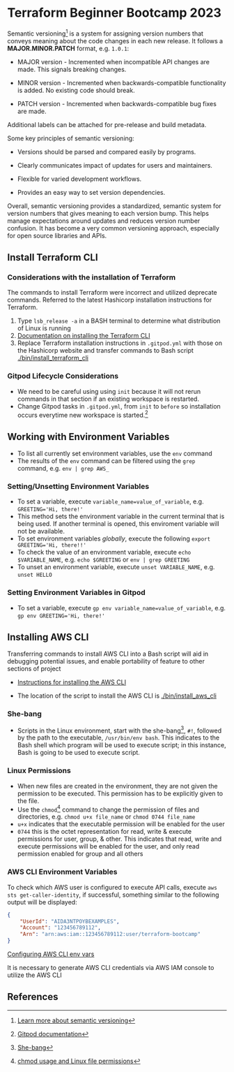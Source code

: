 # Terraform Beginner Bootcamp 2023

Semantic versioning[^1] is a system for assigning version numbers that conveys meaning about the code changes in each new release. It follows a **MAJOR.MINOR.PATCH** format, e.g. `1.0.1`:

- MAJOR version - Incremented when incompatible API changes are made. This signals breaking changes.

- MINOR version - Incremented when backwards-compatible functionality is added. No existing code should break.

- PATCH version - Incremented when backwards-compatible bug fixes are made.

Additional labels can be attached for pre-release and build metadata.

Some key principles of semantic versioning:

- Versions should be parsed and compared easily by programs.

- Clearly communicates impact of updates for users and maintainers.

- Flexible for varied development workflows.

- Provides an easy way to set version dependencies.

Overall, semantic versioning provides a standardized, semantic system for version numbers that gives meaning to each version bump. This helps manage expectations around updates and reduces version number confusion. It has become a very common versioning approach, especially for open source libraries and APIs.

## Install Terraform CLI
### Considerations with the installation of Terraform
The commands to install Terraform were incorrect and utilized deprecate commands. Referred to the latest Hashicorp installation instructions for Terraform.

1.  Type `lsb_release -a` in a BASH terminal to determine what distribution of Linux is running
2. [Documentation on installing the Terraform CLI](https://developer.hashicorp.com/terraform/downloads?ajs_aid=22fc059b-b792-4213-a9f8-2d26d4fc4b31&product_intent=terraform)
3. Replace Terraform installation instructions in `.gitpod.yml` with those on the Hashicorp website and transfer commands to Bash script [./bin/install_terraform_cli](./bin/install_terraform_cli)

### Gitpod Lifecycle Considerations
+ We need to be careful using using `init` because it will not rerun commands in that section if an existing workspace is restarted. 
+ Change Gitpod tasks in `.gitpod.yml`, from `init` to `before` so installation occurs everytime new workspace is started.[^2]

## Working with Environment Variables
+ To list all currently set environment variables, use the `env` command
+ The results of the `env` command can be filtered using the `grep` command, e.g. `env | grep AWS_`

### Setting/Unsetting Environment Variables
+ To set a variable, execute `variable_name=value_of_variable`, e.g. `GREETING='Hi, there!'`
+ This method sets the environment variable in the current terminal that is being used. If another terminal is opened, this enviroment variable will not be available.
+ To set environment variables *globally*, execute the following `export GREETING='Hi, there!!'`
+ To check the value of an environment variable, execute `echo $VARIABLE_NAME`, e.g. `echo $GREETING` or `env | grep GREETING`
+ To unset an environment variable, execute `unset VARIABLE_NAME`, e.g. `unset HELLO`

### Setting Environment Variables in Gitpod
+ To set a variable, execute `gp env variable_name=value_of_variable`, e.g. `gp env GREETING='Hi, there!'`

## Installing AWS CLI
Transferring commands to install AWS CLI into a Bash script will aid in debugging potential issues, and enable portability of feature to other sections of project
- [Instructions for installing the AWS CLI](https://docs.aws.amazon.com/cli/latest/userguide/getting-started-install.html)

- The location of the script to install the AWS CLI is [./bin/install_aws_cli](./bin/install_aws_cli)

### She-bang
+ Scripts in the Linux environment, start with the she-bang[^3], `#!`, followed by the path to the executable, `/usr/bin/env bash`. This indicates to the Bash shell which program will be used to execute script; in this instance, Bash is going to be used to execute script.

### Linux Permissions
+ When new files are created in the environment, they are not given the permission to be executed. This permission has to be explicitly given to the file.
+ Use the `chmod`[^4] command to change the permission of files and directories, e.g. `chmod u+x file_name` or `chmod 0744 file_name`
+ `u+x` indicates that the executable permission will be enabled for the user
+ `0744` this is the octet representation for read, write & execute permissions for user, group, & other. This indicates that read, write and execute permissions will be enabled for the user, and only read permission enabled for group and all others

### AWS CLI Environment Variables
To check which AWS user is configured to execute API calls, execute `aws sts get-caller-identity`, if successful, something similar to the following output will be displayed:
```json
{
    "UserId": "AIDA3NTPOYBEXAMPLES",
    "Account": "123456789112",
    "Arn": "arn:aws:iam::123456789112:user/terraform-bootcamp"
}
```
[Configuring AWS CLI env vars](https://docs.aws.amazon.com/cli/latest/userguide/cli-configure-envvars.html)
<p>It is necessary to generate AWS CLI credentials via AWS IAM console to utilize the AWS CLI</p>

## References
[^1]: [Learn more about semantic versioning](http://www.semver.org)
[^2]: [Gitpod documentation](http://gitpod.io/docs/configure/workspaces/tasks)
[^3]: [She-bang](https://en.wikipedia.org/wiki/Shebang_(Unix))
[^4]: [chmod usage and Linux file permissions](https://linuxize.com/post/chmod-command-in-linux/)
